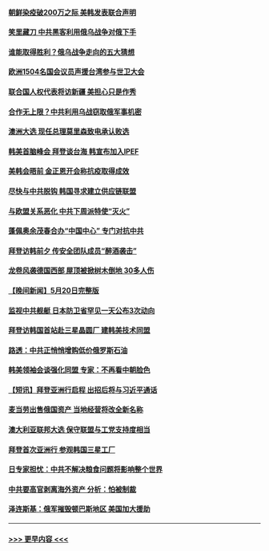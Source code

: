 #### [朝鲜染疫破200万之际 美韩发表联合声明](../pages/prog202/a103435071.md?t=05220451) 
#### [笑里藏刀 中共黑客利用俄乌战争对俄下手](../pages/prog202/a103435034.md?t=05220451) 
#### [谁能取得胜利？俄乌战争走向的五大猜想](../pages/prog202/a103435037.md?t=05220451) 
#### [欧洲1504名国会议员声援台湾参与世卫大会](../pages/prog202/a103434948.md?t=05220451) 
#### [联合国人权代表将访新疆 美担心只是作秀](../pages/prog202/a103434889.md?t=05220451) 
#### [合作无上限？中共利用乌战窃取俄军事机密](../pages/prog202/a103434859.md?t=05220451) 
#### [澳洲大选 现任总理莫里森致电承认败选](../pages/prog202/a103434883.md?t=05220451) 
#### [韩美首脑峰会 拜登谈台海 韩宣布加入IPEF](../pages/prog202/a103434879.md?t=05220451) 
#### [美韩会晤前 金正恩开会称抗疫取得成效](../pages/prog202/a103434760.md?t=05220451) 
#### [尽快与中共脱钩 韩国寻求建立供应链联盟](../pages/prog202/a103434771.md?t=05220451) 
#### [与欧盟关系恶化 中共下周派特使“灭火”](../pages/prog202/a103434766.md?t=05220451) 
#### [蓬佩奥余茂春合办“中国中心” 专门对抗中共](../pages/prog202/a103434694.md?t=05220451) 
#### [拜登访韩前夕 传安全团队成员“醉酒袭击”](../pages/prog202/a103434682.md?t=05220451) 
#### [龙卷风袭德国西部 屋顶被掀树木倒地 30多人伤](../pages/prog202/a103434652.md?t=05220451) 
#### [【晚间新闻】5月20日完整版](../pages/prog202/a103434520.md?t=05220451) 
#### [监视中共舰艇 日本防卫省罕见一天公布3次动向](../pages/prog202/a103434609.md?t=05220451) 
#### [拜登访韩国首站赴三星晶圆厂 建韩美技术同盟](../pages/prog202/a103434368.md?t=05220451) 
#### [路透：中共正悄悄增购低价俄罗斯石油](../pages/prog202/a103434500.md?t=05220451) 
#### [韩美领袖会谈强化同盟 专家：不再看中朝脸色](../pages/prog202/a103434124.md?t=05220451) 
#### [【短讯】拜登亚洲行启程 出招后将与习近平通话](../pages/prog202/a103434122.md?t=05220451) 
#### [麦当劳出售俄国资产 当地经营将改全新名称](../pages/prog202/a103434128.md?t=05220451) 
#### [澳大利亚联邦大选 保守联盟与工党支持度相当](../pages/prog202/a103434133.md?t=05220451) 
#### [拜登首次亚洲行 参观韩国三星工厂](../pages/prog202/a103434131.md?t=05220451) 
#### [日专家担忧：中共不解决粮食问题将影响整个世界](../pages/prog202/a103434136.md?t=05220451) 
#### [中共要高官剥离海外资产 分析：怕被制裁](../pages/prog202/a103434140.md?t=05220451) 
#### [泽连斯基：俄军摧毁顿巴斯地区 美国加大援助](../pages/prog202/a103434158.md?t=05220451) 

----
#### [ >>> 更早内容 <<< ](../indexes/prog202-earlier.md)
